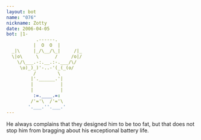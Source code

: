 ```yaml
---
layout: bot
name: "076"
nickname: Zotty
date: 2006-04-05
bot: |1-
           .------.         
          |  O  O  |        
  _|\     |_/\__/\_|     /|_
  \|o\     \      /     /o|/
    \/\___.-:.__.:-.___/\/  
     \o)_)_)'-..-'(_(_(o/   
          /        \        
         |'.______.'|       
         |          |       
         |          |       
          :=.____.=:        
         /'='\  /'='\       
        '.___.''.___.'      
---
```

He always complains that they designed him to be too fat, but that does not stop him from bragging about his exceptional battery life.